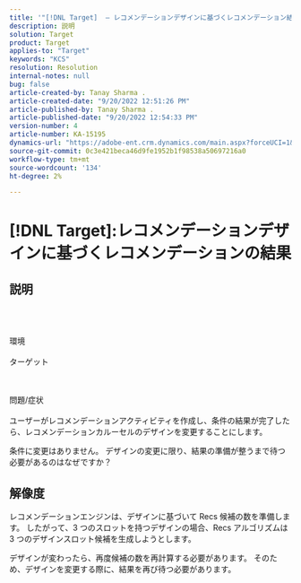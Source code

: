 ```yaml
---
title: '"[!DNL Target]  — レコメンデーションデザインに基づくレコメンデーション結果»'
description: 説明
solution: Target
product: Target
applies-to: "Target"
keywords: "KCS"
resolution: Resolution
internal-notes: null
bug: false
article-created-by: Tanay Sharma .
article-created-date: "9/20/2022 12:51:26 PM"
article-published-by: Tanay Sharma .
article-published-date: "9/20/2022 12:54:33 PM"
version-number: 4
article-number: KA-15195
dynamics-url: "https://adobe-ent.crm.dynamics.com/main.aspx?forceUCI=1&pagetype=entityrecord&etn=knowledgearticle&id=34eb26ea-e238-ed11-9db1-002248086735"
source-git-commit: 0c3e421beca46d9fe1952b1f98538a50697216a0
workflow-type: tm+mt
source-wordcount: '134'
ht-degree: 2%

---
```


# [!DNL Target]:レコメンデーションデザインに基づくレコメンデーションの結果

## 説明

<br><br><br>環境<br><br>
ターゲット


<br><br>問題/症状<br><br>
ユーザーがレコメンデーションアクティビティを作成し、条件の結果が完了したら、レコメンデーションカルーセルのデザインを変更することにします。



条件に変更はありません。 デザインの変更に限り、結果の準備が整うまで待つ必要があるのはなぜですか？


## 解像度


レコメンデーションエンジンは、デザインに基づいて Recs 候補の数を準備します。 したがって、3 つのスロットを持つデザインの場合、Recs アルゴリズムは 3 つのデザインスロット候補を生成しようとします。

デザインが変わったら、再度候補の数を再計算する必要があります。 そのため、デザインを変更する際に、結果を再び待つ必要があります。

